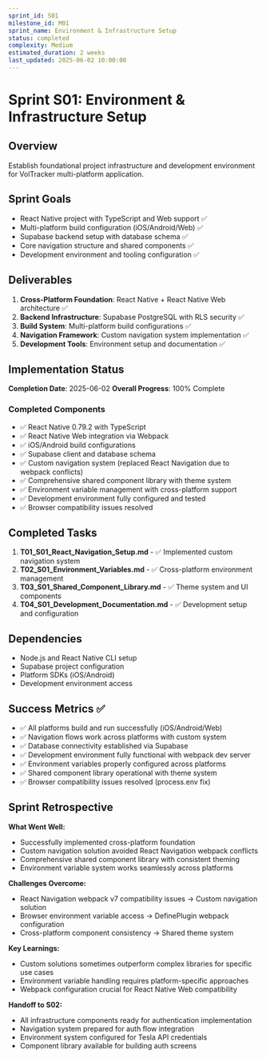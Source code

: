 ```yaml
---
sprint_id: S01
milestone_id: M01
sprint_name: Environment & Infrastructure Setup
status: completed
complexity: Medium
estimated_duration: 2 weeks
last_updated: 2025-06-02 10:00:00
---
```


# Sprint S01: Environment & Infrastructure Setup

## Overview
Establish foundational project infrastructure and development environment for VolTracker multi-platform application.

## Sprint Goals
- React Native project with TypeScript and Web support ✅
- Multi-platform build configuration (iOS/Android/Web) ✅
- Supabase backend setup with database schema ✅
- Core navigation structure and shared components ✅
- Development environment and tooling configuration ✅

## Deliverables
1. **Cross-Platform Foundation**: React Native + React Native Web architecture ✅
2. **Backend Infrastructure**: Supabase PostgreSQL with RLS security ✅
3. **Build System**: Multi-platform build configurations ✅
4. **Navigation Framework**: Custom navigation system implementation ✅
5. **Development Tools**: Environment setup and documentation ✅

## Implementation Status
**Completion Date**: 2025-06-02
**Overall Progress**: 100% Complete

### Completed Components
- ✅ React Native 0.79.2 with TypeScript
- ✅ React Native Web integration via Webpack
- ✅ iOS/Android build configurations
- ✅ Supabase client and database schema
- ✅ Custom navigation system (replaced React Navigation due to webpack conflicts)
- ✅ Comprehensive shared component library with theme system
- ✅ Environment variable management with cross-platform support
- ✅ Development environment fully configured and tested
- ✅ Browser compatibility issues resolved

## Completed Tasks
1. **T01_S01_React_Navigation_Setup.md** - ✅ Implemented custom navigation system
2. **T02_S01_Environment_Variables.md** - ✅ Cross-platform environment management
3. **T03_S01_Shared_Component_Library.md** - ✅ Theme system and UI components
4. **T04_S01_Development_Documentation.md** - ✅ Development setup and configuration

## Dependencies
- Node.js and React Native CLI setup
- Supabase project configuration
- Platform SDKs (iOS/Android)
- Development environment access

## Success Metrics ✅
- ✅ All platforms build and run successfully (iOS/Android/Web)
- ✅ Navigation flows work across platforms with custom system
- ✅ Database connectivity established via Supabase
- ✅ Development environment fully functional with webpack dev server
- ✅ Environment variables properly configured across platforms
- ✅ Shared component library operational with theme system
- ✅ Browser compatibility issues resolved (process.env fix)

## Sprint Retrospective
**What Went Well:**
- Successfully implemented cross-platform foundation
- Custom navigation solution avoided React Navigation webpack conflicts
- Comprehensive shared component library with consistent theming
- Environment variable system works seamlessly across platforms

**Challenges Overcome:**
- React Navigation webpack v7 compatibility issues → Custom navigation solution
- Browser environment variable access → DefinePlugin webpack configuration
- Cross-platform component consistency → Shared theme system

**Key Learnings:**
- Custom solutions sometimes outperform complex libraries for specific use cases
- Environment variable handling requires platform-specific approaches
- Webpack configuration crucial for React Native Web compatibility

**Handoff to S02:**
- All infrastructure components ready for authentication implementation
- Navigation system prepared for auth flow integration
- Environment system configured for Tesla API credentials
- Component library available for building auth screens